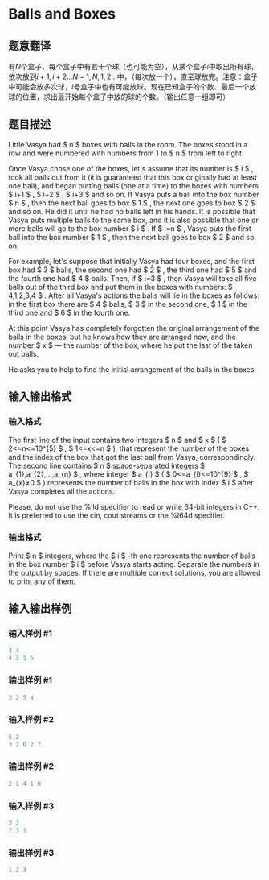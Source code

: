# Balls and Boxes

## 题意翻译

有$N$个盒子，每个盒子中有若干个球（也可能为空），从某个盒子$i$中取出所有球，依次放到$i+1,i+2...N-1,N,1,2...$中，（每次放一个），直至球放完。注意：盒子中可能会放多次球，$i$号盒子中也有可能放球。现在已知盒子的个数、最后一个放球的位置，求出最开始每个盒子中放的球的个数。（输出任意一组即可）

## 题目描述

Little Vasya had $ n $ boxes with balls in the room. The boxes stood in a row and were numbered with numbers from 1 to $ n $ from left to right.

Once Vasya chose one of the boxes, let's assume that its number is $ i $ , took all balls out from it (it is guaranteed that this box originally had at least one ball), and began putting balls (one at a time) to the boxes with numbers $ i+1 $ , $ i+2 $ , $ i+3 $ and so on. If Vasya puts a ball into the box number $ n $ , then the next ball goes to box $ 1 $ , the next one goes to box $ 2 $ and so on. He did it until he had no balls left in his hands. It is possible that Vasya puts multiple balls to the same box, and it is also possible that one or more balls will go to the box number $ i $ . If $ i=n $ , Vasya puts the first ball into the box number $ 1 $ , then the next ball goes to box $ 2 $ and so on.

For example, let's suppose that initially Vasya had four boxes, and the first box had $ 3 $ balls, the second one had $ 2 $ , the third one had $ 5 $ and the fourth one had $ 4 $ balls. Then, if $ i=3 $ , then Vasya will take all five balls out of the third box and put them in the boxes with numbers: $ 4,1,2,3,4 $ . After all Vasya's actions the balls will lie in the boxes as follows: in the first box there are $ 4 $ balls, $ 3 $ in the second one, $ 1 $ in the third one and $ 6 $ in the fourth one.

At this point Vasya has completely forgotten the original arrangement of the balls in the boxes, but he knows how they are arranged now, and the number $ x $ — the number of the box, where he put the last of the taken out balls.

He asks you to help to find the initial arrangement of the balls in the boxes.

## 输入输出格式

### 输入格式

The first line of the input contains two integers $ n $ and $ x $ ( $ 2<=n<=10^{5} $ , $ 1<=x<=n $ ), that represent the number of the boxes and the index of the box that got the last ball from Vasya, correspondingly. The second line contains $ n $ space-separated integers $ a_{1},a_{2},...,a_{n} $ , where integer $ a_{i} $ ( $ 0<=a_{i}<=10^{9} $ , $ a_{x}≠0 $ ) represents the number of balls in the box with index $ i $ after Vasya completes all the actions.

Please, do not use the %lld specifier to read or write 64-bit integers in С++. It is preferred to use the cin, cout streams or the %I64d specifier.

### 输出格式

Print $ n $ integers, where the $ i $ -th one represents the number of balls in the box number $ i $ before Vasya starts acting. Separate the numbers in the output by spaces. If there are multiple correct solutions, you are allowed to print any of them.

## 输入输出样例

### 输入样例 #1

```cpp
4 4
4 3 1 6

```
### 输出样例 #1

```cpp
3 2 5 4 
```


### 输入样例 #2

```cpp
5 2
3 2 0 2 7

```
### 输出样例 #2

```cpp
2 1 4 1 6 
```


### 输入样例 #3

```cpp
3 3
2 3 1

```
### 输出样例 #3

```cpp
1 2 3 
```


